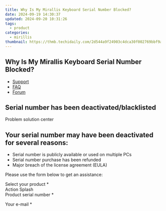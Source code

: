 ```yaml
---
title: Why Is My Mirallis Keyboard Serial Number Blocked?
date: 2024-09-19 14:30:37
updated: 2024-09-20 10:31:26
tags:
  - product
categories:
  - mirillis
thumbnail: https://thmb.techidaily.com/2d544a9f24903c4dca30f002769bbf9a409fd7c6d44eed802125a7dc9d0fc154.jpg
---
```


## Why Is My Mirallis Keyboard Serial Number Blocked?

* [Support](https://tools.techidaily.com/mirillis/products/)
* [FAQ](https://tools.techidaily.com/mirillis/products/)
* [Forum](https://tools.techidaily.com/mirillis/products/)

## Serial number has been deactivated/blacklisted

Problem solution center

## Your serial number may have been deactivated for several reasons:

* Serial number is publicly available or used on multiple PCs
* Serial number purchase has been refunded
* Major breach of the license agreement (EULA)

Please use the form below to get an assistance:

Select your product \*  
Action Splash   
Product serial number \*  
  
Your e-mail \*

<ins class="adsbygoogle"
     style="display:block"
     data-ad-format="autorelaxed"
     data-ad-client="ca-pub-7571918770474297"
     data-ad-slot="1223367746"></ins>



<ins class="adsbygoogle"
     style="display:block"
     data-ad-client="ca-pub-7571918770474297"
     data-ad-slot="8358498916"
     data-ad-format="auto"
     data-full-width-responsive="true"></ins>
